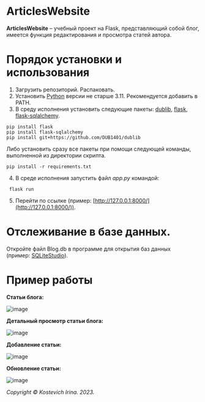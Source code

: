 # ArticlesWebsite
**ArticlesWebsite** – учебный проект на Flask, представляющий собой блог, имеется функция редактирования и просмотра статей автора.
# Порядок установки и использования
1. Загрузить репозиторий. Распаковать.
2. Установить [Python](https://www.python.org/downloads/) версии не старше 3.11. Рекомендуется добавить в PATH.
3. В среду исполнения установить следующие пакеты: [dublib](https://github.com/DUB1401/dublib), [flask](https://github.com/pallets/flask?ysclid=lpxvt6k9hy682670415), [flask-sqlalchemy](https://flask-sqlalchemy.palletsprojects.com/en/latest/).
```
pip install flask
pip install flask-sqlalchemy
pip install git+https://github.com/DUB1401/dublib
```
Либо установить сразу все пакеты при помощи следующей команды, выполненной из директории скрипта.
```
pip install -r requirements.txt
```
4. В среде исполнения запустить файл _app.py_ командой:
```
 flask run
```
5. Перейти по ссылке (пример: [http://127.0.0.1:8000/](http://127.0.0.1:8000/)).

# Отслеживание в базе данных.
Откройте файл Blog.db в программе для открытия баз данных (пример: [SQLiteStudio](https://sqlitestudio.pl/)).

# Пример работы
**Статьи блога:**

![image](https://github.com/kostevich/ArticlesWebsite/assets/109979502/1e8f6711-90f8-4c47-874b-98de3e521f09)

**Детальный просмотр статьи блога:**

![image](https://github.com/kostevich/ArticlesWebsite/assets/109979502/db782eef-afff-47f2-a063-9a1ef7150bb1)

**Добавление статьи:**

![image](https://github.com/kostevich/ArticlesWebsite/assets/109979502/a47bb6b6-278c-43a5-a47b-8a16c1ca3c4f)

**Обновление статьи:**

![image](https://github.com/kostevich/ArticlesWebsite/assets/109979502/e3cae48e-304e-4709-b28a-c2cde7d14641)

_Copyright © Kostevich Irina. 2023._
